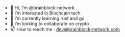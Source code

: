 - 👋 Hi, I’m @brainblock-network
- 👀 I’m interested in Blochcain tech
- 🌱 I’m currently learning rust and go
- 💞️ I’m looking to collaborate on crypto
- 📫 How to reach me : dev@brainblock-network.com

<!---
brainblock-network/brainblock-network is a ✨ special ✨ repository because its `README.md` (this file) appears on your GitHub profile.
You can click the Preview link to take a look at your changes.
--->
